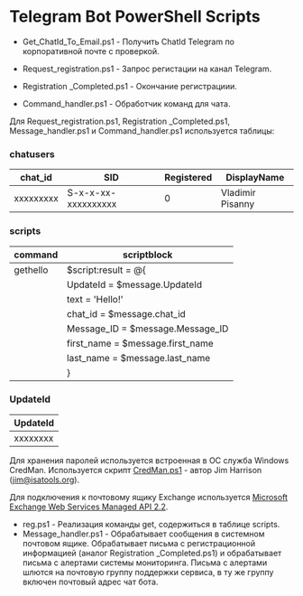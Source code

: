 # Telegram Bot PowerShell Scripts

- Get_ChatId_To_Email.ps1 - Получить ChatId Telegram по корпоративной почте с проверкой.

- Request_registration.ps1 - Запрос регистации на канал Telegram.

- Registration _Completed.ps1 - Окончание регистрациии.

- Command_handler.ps1 - Обработчик команд для чата.

Для Request_registration.ps1, Registration _Completed.ps1, Message_handler.ps1 и Command_handler.ps1 используется таблицы:

### chatusers

| chat_id | SID               | Registered | DisplayName      |
|---------|-------------------|------------|------------------|
|xxxxxxxxx|S-x-x-xx-xxxxxxxxxx| 0          | Vladimir Pisanny |

### scripts

| command  | scriptblock                              | 
|----------|------------------------------------------|
| gethello |$script:result = @{                       |
|          |        UpdateId = $message.UpdateId      |
|          |        text = 'Hello!'                   |
|          |        chat_id = $message.chat_id        |
|          |        Message_ID = $message.Message_ID  |
|          |        first_name = $message.first_name  |
|          |        last_name  = $message.last_name   |
|          |       }                                  |

### UpdateId

| UpdateId |
|----------|
| xxxxxxxx |

Для хранения паролей используется встроенная в ОС служба Windows CredMan. Используется скрипт [CredMan.ps1][] - автор Jim Harrison (jim@isatools.org). 

Для подключения к почтовому ящику Exchange используется [Microsoft Exchange Web Services Managed API 2.2][].

[CredMan.ps1]: https://gallery.technet.microsoft.com/scriptcenter/PowerShell-Credentials-d44c3cde
[Microsoft Exchange Web Services Managed API 2.2]: http://techgenix.com/microsoft-exchange-web-services-managed-api-22-released/

- reg.ps1 - Реализация команды get, содержиться в таблице scripts.
- Message_handler.ps1 - Обрабатывает сообщения в системном почтовом ящике. Обрабатывает письма с регистрационной информацией (аналог Registration _Completed.ps1) и обрабатывает письма с алертами системы мониторинга. Письма с алертами шлются на почтовую группу поддержки сервиса, в ту же группу включен почтовый адрес чат бота.

